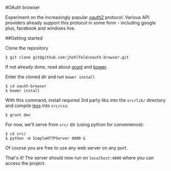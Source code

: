 #OAuth browser

Experiment on the increasingly popular [oauth2][0] protocol. Various API providers already support this protocol in some form - including google plus, facebook and windows live.

##Getting started

Clone the repository

    $ git clone git@github.com:jhohlfeld/oauth-browser.git

If not already done, read about [grunt][3] and [bower][4].

Enter the cloned dir and run `bower install`

    $ cd oauth-browser
    $ bower install

With this command, install required 3rd party libs into the `src/lib/` directory and compile [less][5] into `src/css`:

    $ grunt dev

For now, we'll serve from `src/` dir (using python for convenience):

    $ cd src/
	$ python -m SimpleHTTPServer 4000 &

Of course you are free to use any web server on any port.

That's it! The server should now run on `localhost:4000` where you can access the project.


[0]: http://oauth.net/2/
[3]: http://gruntjs.com/
[4]: http://bower.io/
[5]: http://www.lesscss.de/
